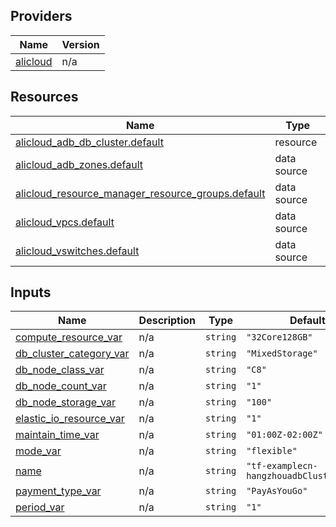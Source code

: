 <!-- BEGIN_TF_DOCS -->
## Providers

| Name | Version |
|------|---------|
| <a name="provider_alicloud"></a> [alicloud](#provider\_alicloud) | n/a |

## Resources

| Name | Type |
|------|------|
| [alicloud_adb_db_cluster.default](https://registry.terraform.io/providers/hashicorp/alicloud/latest/docs/resources/adb_db_cluster) | resource |
| [alicloud_adb_zones.default](https://registry.terraform.io/providers/hashicorp/alicloud/latest/docs/data-sources/adb_zones) | data source |
| [alicloud_resource_manager_resource_groups.default](https://registry.terraform.io/providers/hashicorp/alicloud/latest/docs/data-sources/resource_manager_resource_groups) | data source |
| [alicloud_vpcs.default](https://registry.terraform.io/providers/hashicorp/alicloud/latest/docs/data-sources/vpcs) | data source |
| [alicloud_vswitches.default](https://registry.terraform.io/providers/hashicorp/alicloud/latest/docs/data-sources/vswitches) | data source |

## Inputs

| Name | Description | Type | Default | Required |
|------|-------------|------|---------|:--------:|
| <a name="input_compute_resource_var"></a> [compute\_resource\_var](#input\_compute\_resource\_var) | n/a | `string` | `"32Core128GB"` | no |
| <a name="input_db_cluster_category_var"></a> [db\_cluster\_category\_var](#input\_db\_cluster\_category\_var) | n/a | `string` | `"MixedStorage"` | no |
| <a name="input_db_node_class_var"></a> [db\_node\_class\_var](#input\_db\_node\_class\_var) | n/a | `string` | `"C8"` | no |
| <a name="input_db_node_count_var"></a> [db\_node\_count\_var](#input\_db\_node\_count\_var) | n/a | `string` | `"1"` | no |
| <a name="input_db_node_storage_var"></a> [db\_node\_storage\_var](#input\_db\_node\_storage\_var) | n/a | `string` | `"100"` | no |
| <a name="input_elastic_io_resource_var"></a> [elastic\_io\_resource\_var](#input\_elastic\_io\_resource\_var) | n/a | `string` | `"1"` | no |
| <a name="input_maintain_time_var"></a> [maintain\_time\_var](#input\_maintain\_time\_var) | n/a | `string` | `"01:00Z-02:00Z"` | no |
| <a name="input_mode_var"></a> [mode\_var](#input\_mode\_var) | n/a | `string` | `"flexible"` | no |
| <a name="input_name"></a> [name](#input\_name) | n/a | `string` | `"tf-examplecn-hangzhouadbCluster16550"` | no |
| <a name="input_payment_type_var"></a> [payment\_type\_var](#input\_payment\_type\_var) | n/a | `string` | `"PayAsYouGo"` | no |
| <a name="input_period_var"></a> [period\_var](#input\_period\_var) | n/a | `string` | `"1"` | no |
<!-- END_TF_DOCS -->    